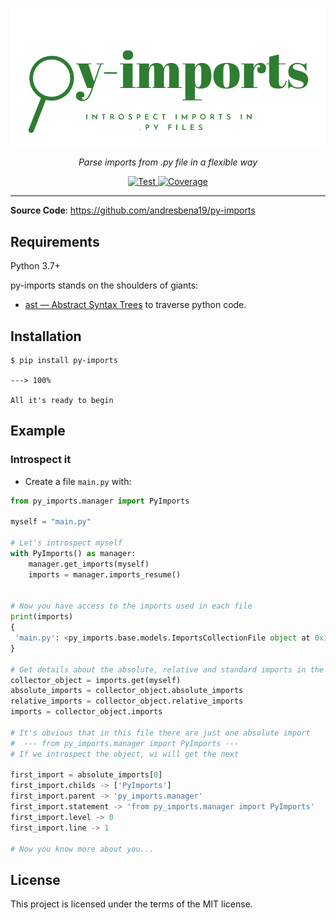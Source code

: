 
![Py-Imports](img/icon-py-import.png)
<p align="center">
    <em>Parse imports from .py file in a flexible way</em>
</p>
<p align="center">
<a href="https://github.com/andresbena19/py-imports/actions?query=workflow%3ATest+event%3Apush+branch%3Amaster" target="_blank">
    <img src="https://github.com/tiangolo/fastapi/workflows/Test/badge.svg?event=push&branch=master" alt="Test">
</a>
<a href="https://codecov.io/gh/andresbena19/py-imports" target="_blank">
    <img src="https://img.shields.io/codecov/c/github/andresbena19/py-imports" alt="Coverage">
</a>

</p>

---

**Source Code**: <a href="https://github.com/andresbena19/py-imports" target="_blank"> https://github.com/andresbena19/py-imports
</a>
## Requirements

Python 3.7+

py-imports stands on the shoulders of giants:

* <a href="https://docs.python.org/3/library/ast.html" class="external-link" target="_blank">ast — Abstract Syntax Trees</a> to traverse python code.

## Installation

<div class="termy">

```console
$ pip install py-imports

---> 100%

All it's ready to begin 
```

</div>

## Example

### Introspect it

* Create a file `main.py` with:

```Python
from py_imports.manager import PyImports

myself = "main.py"

# Let's introspect myself
with PyImports() as manager:
    manager.get_imports(myself)
    imports = manager.imports_resume()


# Now you have access to the imports used in each file 
print(imports)
{
 'main.py': <py_imports.base.models.ImportsCollectionFile object at 0x10b889220>
}

# Get details about the absolute, relative and standard imports in the file
collector_object = imports.get(myself)
absolute_imports = collector_object.absolute_imports
relative_imports = collector_object.relative_imports
imports = collector_object.imports

# It's obvious that in this file there are just one absolute import
#  --- from py_imports.manager import PyImports ---
# If we introspect the object, wi will get the next

first_import = absolute_imports[0]
first_import.childs -> ['PyImports']
first_import.parent -> 'py_imports.manager'
first_import.statement -> 'from py_imports.manager import PyImports'
first_import.level -> 0
first_import.line -> 1

# Now you know more about you...
```

## License

This project is licensed under the terms of the MIT license.
